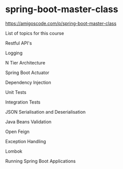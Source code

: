 # spring-boot-master-class


https://amigoscode.com/p/spring-boot-master-class


List of topics for this course


Restful API's

Logging

N Tier Architecture

Spring Boot Actuator

Dependency Injection

Unit Tests

Integration Tests

JSON Serialisation and Deserialisation

Java Beans Validation

Open Feign

Exception Handling

Lombok

Running Spring Boot Applications
